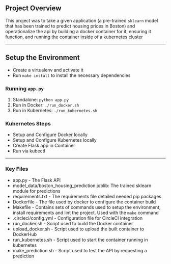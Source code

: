 [![<NickPod>](https://circleci.com/gh/NickPod/UdacityProject4.svg?style=svg)](<https://circleci.com/gh/NickPod/UdacityProject4>)

## Project Overview

This project was to take a given application (a pre-trained `sklearn` model that has been trained to predict housing prices in Boston) and operationalize the api by building a docker container for it, ensuring it function, and running the container inside of a kubernetes cluster

---

## Setup the Environment

* Create a virtualenv and activate it
* Run `make install` to install the necessary dependencies

### Running `app.py`

1. Standalone:  `python app.py`
2. Run in Docker:  `./run_docker.sh`
3. Run in Kubernetes:  `./run_kubernetes.sh`

### Kubernetes Steps

* Setup and Configure Docker locally
* Setup and Configure Kubernetes locally
* Create Flask app in Container
* Run via kubectl

---

### Key Files
* app.py - The Flask API
* model_data/boston_housing_prediction.joblib: The trained sklearn module for predictions
* requirements.txt - The requirements file detailed needed pip packages
* Dockerfile - The file used by docker to configure the container build
* Makefile - Contains sets of commands used to setup the environment, install requirements and lint the project. Used with the `make` command
* .circleci/config.yml - Configuration file for CircleCI integration
* run_docker.sh - Script used to build the Docker container
* upload_docker.sh - Script used to upload the built container to DockerHub
* run_kubernetes.sh - Script used to start the container running in kubernetes
* make_prediction.sh - Script used to test the API by requesting a prediction
